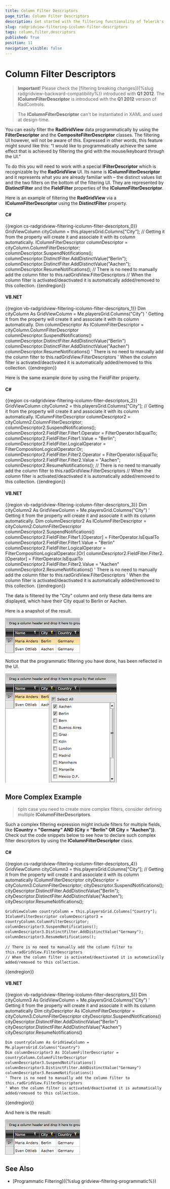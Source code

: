 ```yaml
---
title: Column Filter Descriptors
page_title: Column Filter Descriptors
description: Get started with the filtering functionality of Telerik's {{ site.framework_name }} DataGrid and learn how to apply column filter descriptors.
slug: radgridview-filtering-icolumn-filter-descriptors
tags: column,filter,descriptors
published: True
position: 11
navigation_visible: false
---
```


# Column Filter Descriptors


>__Important!__ Please check the [filtering breaking changes]({%slug radgridview-backward-compatibility%}) introduced with __Q1 2012__. 
>The __IColumnFilterDescriptor__ is introduced with the __Q1 2012__ version of RadControls.
        

>The __IColumnFilterDescriptor__ can't be instantiated in XAML and used at design-time.
        
You can easily filter the __RadGridView__ data programmatically by using the __FilterDescriptor__ and the __CompositeFilterDescriptor__ classes. The filtering UI however, will not be aware of this. Expressed in other words, this feature might sound like this: “I would like to programmatically achieve the same effect that is achieved by filtering the grid with the mouse/keyboard through the UI.”
      

To do this you will need to work with a special __IFilterDescriptor__ which is recognizable by the __RadGridView__ UI. Its name is __IColumnFilterDescriptor__ and it represents what you are already familiar with – the distinct values list and the two filters on the bottom of the filtering UI. They are represented by __DistinctFilter__ and the __FieldFilter__ properties of the __IColumnFilterDescriptor__.
      

Here is an example of filtering the __RadGridView__ via a __IColumnFilterDescriptor__ using the __DistinctFilter__ property.
      

#### __C#__

{{region cs-radgridview-filtering-icolumn-filter-descriptors_0}}
	GridViewColumn cityColumn = this.playersGrid.Columns["City"];
	// Getting it from the property will create it and associate it with its column automatically.
	IColumnFilterDescriptor columnDescriptor = cityColumn.ColumnFilterDescriptor;
	columnDescriptor.SuspendNotifications();
	columnDescriptor.DistinctFilter.AddDistinctValue("Berlin");
	columnDescriptor.DistinctFilter.AddDistinctValue("Aachen");
	columnDescriptor.ResumeNotifications();
	// There is no need to manually add the column filter to this.radGridView.FilterDescriptors
	// When the column filter is activated/deactivated it is automatically added/removed to this collection.
{{endregion}}

#### __VB.NET__

{{region vb-radgridview-filtering-icolumn-filter-descriptors_1}}
	Dim cityColumn As GridViewColumn = Me.playersGrid.Columns("City")
	' Getting it from the property will create it and associate it with its column automatically.
	Dim columnDescriptor As IColumnFilterDescriptor = cityColumn.ColumnFilterDescriptor
	columnDescriptor.SuspendNotifications()
	columnDescriptor.DistinctFilter.AddDistinctValue("Berlin")
	columnDescriptor.DistinctFilter.AddDistinctValue("Aachen")
	columnDescriptor.ResumeNotifications()
	' There is no need to manually add the column filter to this.radGridView.FilterDescriptors
	' When the column filter is activated/deactivated it is automatically added/removed to this collection.
{{endregion}}

Here is the same example done by using the FieldFilter property.

#### __C#__

{{region cs-radgridview-filtering-icolumn-filter-descriptors_2}}
	GridViewColumn cityColumn2 = this.playersGrid.Columns["City"];
	// Getting it from the property will create it and associate it with its column automatically.
	IColumnFilterDescriptor columnDescriptor2 = cityColumn2.ColumnFilterDescriptor;
	columnDescriptor2.SuspendNotifications();
	columnDescriptor2.FieldFilter.Filter1.Operator = FilterOperator.IsEqualTo;
	columnDescriptor2.FieldFilter.Filter1.Value = "Berlin";
	columnDescriptor2.FieldFilter.LogicalOperator = FilterCompositionLogicalOperator.Or;
	columnDescriptor2.FieldFilter.Filter2.Operator = FilterOperator.IsEqualTo;
	columnDescriptor2.FieldFilter.Filter2.Value = "Aachen";
	columnDescriptor2.ResumeNotifications();
	// There is no need to manually add the column filter to this.radGridView.FilterDescriptors
	// When the column filter is activated/deactivated it is automatically added/removed to this collection.
{{endregion}}

#### __VB.NET__

{{region vb-radgridview-filtering-icolumn-filter-descriptors_3}}
	Dim cityColumn2 As GridViewColumn = Me.playersGrid.Columns("City")
	' Getting it from the property will create it and associate it with its column automatically.
	Dim columnDescriptor2 As IColumnFilterDescriptor = cityColumn2.ColumnFilterDescriptor
	columnDescriptor2.SuspendNotifications()
	columnDescriptor2.FieldFilter.Filter1.[Operator] = FilterOperator.IsEqualTo
	columnDescriptor2.FieldFilter.Filter1.Value = "Berlin"
	columnDescriptor2.FieldFilter.LogicalOperator = FilterCompositionLogicalOperator.[Or]
	columnDescriptor2.FieldFilter.Filter2.[Operator] = FilterOperator.IsEqualTo
	columnDescriptor2.FieldFilter.Filter2.Value = "Aachen"
	columnDescriptor2.ResumeNotifications()
	' There is no need to manually add the column filter to this.radGridView.FilterDescriptors
	' When the column filter is activated/deactivated it is automatically added/removed to this collection.
{{endregion}}

The data is filtered by the "City" column and only these data items are displayed, which have their City equal to Berlin or Aachen.

Here is a snapshot of the result.

![](images/RadGridView_Filtering_Column_Filter_Descriptors_01.png)

Notice that the programmatic filtering you have done, has been reflected in the UI.

![](images/RadGridView_Filtering_Column_Filter_Descriptors_02.png)

## More Complex Example

>tipIn case you need to create more complex filters, consider defining multiple __IColumnFilterDescriptors__.
          

Such a complex filtering expression might include filters for multiple fields, like __(Country = "Germany" AND (City = "Berlin" OR City = "Aachen"))__. Check out the code snippets below to see how to declare such complex filter descriptors by using the __IColumnFilterDescriptor__ class.
        

#### __C#__

{{region cs-radgridview-filtering-icolumn-filter-descriptors_4}}
	GridViewColumn cityColumn3 = this.playersGrid.Columns["City"];
	// Getting it from the property will create it and associate it with its column automatically
	IColumnFilterDescriptor cityDescriptor = cityColumn3.ColumnFilterDescriptor;
	cityDescriptor.SuspendNotifications();
	cityDescriptor.DistinctFilter.AddDistinctValue("Berlin");
	cityDescriptor.DistinctFilter.AddDistinctValue("Aachen");
	cityDescriptor.ResumeNotifications();
	
	GridViewColumn countryColumn = this.playersGrid.Columns["Country"];
	IColumnFilterDescriptor columnDescriptor3 = countryColumn.ColumnFilterDescriptor;
	columnDescriptor3.SuspendNotifications();
	columnDescriptor3.DistinctFilter.AddDistinctValue("Germany");
	columnDescriptor3.ResumeNotifications();
	
	// There is no need to manually add the column filter to this.radGridView.FilterDescriptors
	// When the column filter is activated/deactivated it is automatically added/removed to this collection.
{{endregion}}

#### __VB.NET__

{{region vb-radgridview-filtering-icolumn-filter-descriptors_5}}
	Dim cityColumn3 As GridViewColumn = Me.playersGrid.Columns("City")
	' Getting it from the property will create it and associate it with its column automatically
	Dim cityDescriptor As IColumnFilterDescriptor = cityColumn3.ColumnFilterDescriptor
	cityDescriptor.SuspendNotifications()
	cityDescriptor.DistinctFilter.AddDistinctValue("Berlin")
	cityDescriptor.DistinctFilter.AddDistinctValue("Aachen")
	cityDescriptor.ResumeNotifications()
	
	Dim countryColumn As GridViewColumn = Me.playersGrid.Columns("Country")
	Dim columnDescriptor3 As IColumnFilterDescriptor = countryColumn.ColumnFilterDescriptor
	columnDescriptor3.SuspendNotifications()
	columnDescriptor3.DistinctFilter.AddDistinctValue("Germany")
	columnDescriptor3.ResumeNotifications()
	' There is no need to manually add the column filter to this.radGridView.FilterDescriptors
	' When the column filter is activated/deactivated it is automatically added/removed to this collection.
{{endregion}}

And here is the result:

![](images/RadGridView_Filtering_Column_Filter_Descriptors_03.png)

## See Also

 * [Programmatic Filtering]({%slug gridview-filtering-programmatic%})

